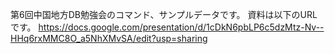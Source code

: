 第6回中国地方DB勉強会のコマンド、サンプルデータです。
資料は以下のURLです。
https://docs.google.com/presentation/d/1cDkN6pbLP6c5dzMtz-Nv--HHq6rxMMC8O_a5NhXMvSA/edit?usp=sharing

